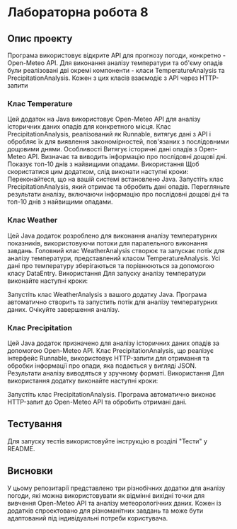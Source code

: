 # Лабораторна робота 8

## Опис проекту

Програма використовує відкрите API для прогнозу погоди, конкретно - Open-Meteo API. Для виконання аналізу температури та об'єму опадів були реалізовані дві окремі компоненти - класи TemperatureAnalysis та PrecipitationAnalysis. Кожен з цих класів взаємодіє з API через HTTP-запити


### Клас Temperature

Цей додаток на Java використовує Open-Meteo API для аналізу історичних даних опадів для конкретного місця. Клас PrecipitationAnalysis, реалізований як Runnable, витягує дані з API і обробляє їх для виявлення закономірностей, пов'язаних з послідовними дощовими днями.
Особливості
Витягує історичні дані опадів з Open-Meteo API.
Визначає та виводить інформацію про послідовні дощові дні.
Показує топ-10 днів з найвищими опадами.
Використання
Щоб скористатися цим додатком, слід виконати наступні кроки:
Переконайтеся, що на вашій системі встановлено Java.
Запустіть клас PrecipitationAnalysis, який отримає та обробить дані опадів.
Перегляньте результати аналізу, включаючи інформацію про послідовні дощові дні та топ-10 днів з найвищими опадами.
### Клас Weather
Цей Java додаток розроблено для виконання аналізу температурних показників, використовуючи потоки для паралельного виконання завдань. Головний клас WeatherAnalysis створює та запускає потік для аналізу температури, представлений класом TemperatureAnalysis. Усі дані про температуру зберігаються та порівнюються за допомогою класу DataEntry.
Використання
Для запуску аналізу температури виконайте наступні кроки:

Запустіть клас WeatherAnalysis з вашого додатку Java.
Програма автоматично створить та запустить потік для аналізу температурних даних.
Очікуйте завершення аналізу.

### Клас Precipitation
Цей Java додаток призначено для аналізу історичних даних опадів за допомогою Open-Meteo API. Клас PrecipitationAnalysis, що реалізує інтерфейс Runnable, використовує HTTP-запити для отримання та обробки інформації про опади, яка подається у вигляді JSON. Результати аналізу виводяться у зручному форматі.
Використання
Для використання додатку виконайте наступні кроки:

Запустіть клас PrecipitationAnalysis.
Програма автоматично виконає HTTP-запит до Open-Meteo API та обробить отримані дані.




## Тестування
Для запуску тестів використовуйте інструкцію в розділі "Тести" у README.

## Висновки 
У цьому репозитарії представлено три різнобічних додатки для аналізу погоди, які можна використовувати як відмінні вихідні точки для вивчення Open-Meteo API та аналізу метеорологічних даних. Кожен із додатків спроектовано для різноманітних завдань та може бути адаптований під індивідуальні потреби користувача.

